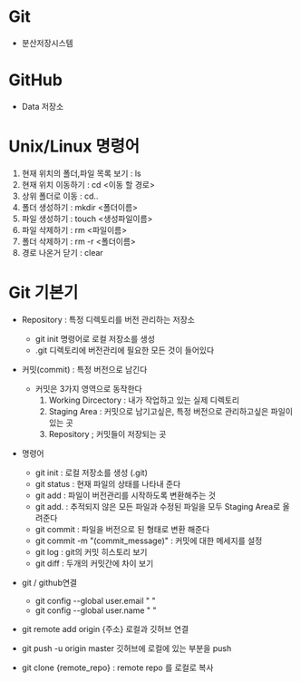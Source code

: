 # Git

- 분산저장시스템



# GitHub

- Data 저장소



# Unix/Linux 명령어

1. 현재 위치의 폴더,파일 목록 보기 : ls
2. 현재 위치 이동하기 : cd <이동 할 경로>
3. 상위 폴더로 이동 : cd..
4. 폴더 생성하기 : mkdir <폴더이름>
5. 파일 생성하기 : touch <생성파일이름>
6. 파일 삭제하기 : rm <파일이름>
7. 폴더 삭제하기 : rm -r <폴더이름>
8. 경로 나온거 닫기 : clear



# Git 기본기

- Repository : 특정 디렉토리를 버전 관리하는 저장소
  - git init 명령어로 로컬 저장소를 생성
  - .git 디렉토리에 버전관리에 필요한 모든 것이 들어있다

- 커밋(commit) : 특정 버전으로 남긴다
  - 커밋은 3가지 영역으로 동작한다
    1. Working Dircectory : 내가 작업하고 있는 실제 디렉토리
    2. Staging Area : 커밋으로 남기고싶은, 특정 버전으로 관리하고싶은 파일이 있는 곳
    3. Repository ; 커밋들이 저장되는 곳

- 명령어
  - git init : 로컬 저장소를 생성 (.git)
  - git status : 현재 파일의 상태를 나타내 준다
  - git add : 파일이 버전관리를 시작하도록 변환해주는 것
  - git add. : 추적되지 않은 모든 파일과 수정된 파일을 모두 Staging Area로 올려준다
  - git commit : 파일을 버전으로 된 형태로 변환 해준다
  - git commit -m "(commit_message)" : 커밋에 대한 메세지를 설정
  - git log : git의 커밋 히스토리 보기
  - git diff : 두개의 커밋간에 차이 보기



- git / github연결
  - git config --global user.email " "
  - git config --global user.name " " 

- git remote add origin {주소} 로컬과 깃허브 연결
- git push -u origin master 깃허브에 로컬에 있는 부분을 push
- git clone {remote_repo} : remote repo 를 로컬로 복사



